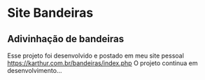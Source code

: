 # Site Bandeiras
## Adivinhação de bandeiras
Esse projeto foi desenvolvido e postado em meu site pessoal https://karthur.com.br/bandeiras/index.php
O projeto continua em desenvolvimento...
